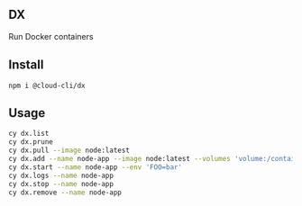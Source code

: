 ## DX

Run Docker containers

## Install

```
npm i @cloud-cli/dx
```

## Usage

```bash
cy dx.list
cy dx.prune
cy dx.pull --image node:latest
cy dx.add --name node-app --image node:latest --volumes 'volume:/container/path' --port '8080' --domain 'foo.example.com'
cy dx.start --name node-app --env 'FOO=bar'
cy dx.logs --name node-app
cy dx.stop --name node-app
cy dx.remove --name node-app
```
